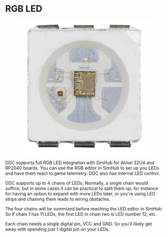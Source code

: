 # RGB LED

<figure><img src="../.gitbook/assets/image (18) (1) (1) (1).png" alt=""><figcaption></figcaption></figure>

DDC supports full RGB LED integration with SimHub for Atmel 32U4 and RP2040 boards. You can use the RGB editor in SimHub to set up you LEDs and have them react to game telemetry. DDC also has internal LED control.

DDC supports up to 4 chains of LEDs. Normally, a single chain would suffice, but in some cases it can be practical to split them up; for instance for having an option to expand with more LEDs later, or you're using LED strips and chaining them leads to wiring obstacles.&#x20;

The four chains will be summized before reaching the LED editor in SimHub. So If chain 1 has 11 LEDs, the first LED in chain two is LED number 12, etc.

Each chain needs a single digital pin, VCC and GND. So you'll likely get away with spending just 1 digital pin on your LEDs.&#x20;
